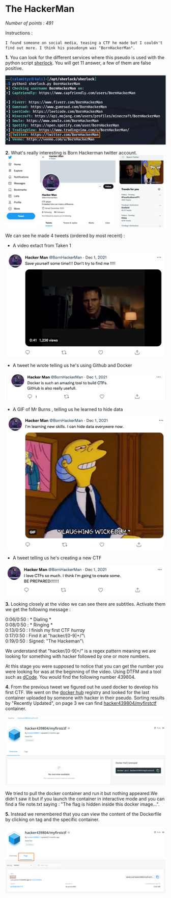 # The HackerMan

_Number of points : 491_

Instructions :
```
I found someone on social media, teasing a CTF he made but I couldn't find out more. I think his pseudonym was "BornHackerMan".
```

**1.** You can look for the different services where this pseudo is used with the python script [sherlock](https://github.com/sherlock-project/sherlock). You will get 11 answer, a few of them are false positive. 

![Sherlock on BornHackerMan](../images/h1.png)

**2.** What's really interesting is Born Hackerman twitter account.  
![BornHackerMan Twitter Account](../images/h2.png)

We can see he made 4 tweets (ordered by most recent) : 
- A video extact from Taken 1

![BornHackerMan Twitter Account|100](../images/h3.png)

- A tweet he wrote telling us he's using Github and Docker

![BornHackerMan Twitter Account|100](../images/h4.png)

- A GIF of Mr Burns , telling us he learned to hide data

![BornHackerMan Twitter Account|100](../images/h5.png)

-  A tweet telling us he's creating a new CTF

 ![BornHackerMan Twitter Account|100](../images/h6.png)
  
  **3.** Looking closely at the video we can see  there are subtitles. Activate them we get the following message :
  
  0:06/0:50 : * Dialing *\
  0:08/0:50 : * Ringing *\
  0:13/0:50 : I finish my first CTF *hurray*\
  0:17/0:50 : Find it at "hacker/[0-9]+/"\  
  0:19/0:50 : Signed: "The Hackeman"\
  
  We understand that "hacker/[0-9]+/"  is a regex pattern meaning we are looking for something with hacker followed by one or more numbers. 
  
  
 At this stage you were supposed to notice that you can get the number you were looking for was at the beginning of the video. Using DTFM and a tool such as [dCode](https://www.dcode.fr/code-dtmf). You would find the following number 439804.
 
 **4.** From the previous tweet we figured out he used docker to develop his first CTF. We went on the [docker hub]() registry and looked for the last container uploaded by someone with hacker in their pseudo. Sorting results by "Recently Updated", on page 3 we can find [hacker439804/myfirstctf](https://hub.docker.com/r/hacker439804/myfirstctf) container.
  
   ![Docker container](../images/h7.png)
   
  We tried to pull the docker container and run it but nothing appeared.We didn't saw it but if you launch the container in interactive mode and you can find a file note.txt saying : "The flag is hidden inside this docker image...".
  
**5.** Instead we remembered that you can view the content of the Dockerfile by clicking on tag and the specific container. 
 
 ![Flag](../images/h8.png)